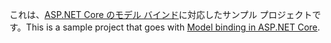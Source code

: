 <span data-ttu-id="ed5b7-101">これは、[ASP.NET Core のモデル バインド](https://docs.microsoft.com/aspnet/core/mvc/models/model-binding)に対応したサンプル プロジェクトです。</span><span class="sxs-lookup"><span data-stu-id="ed5b7-101">This is a sample project that goes with [Model binding in ASP.NET Core](https://docs.microsoft.com/aspnet/core/mvc/models/model-binding).</span></span>

